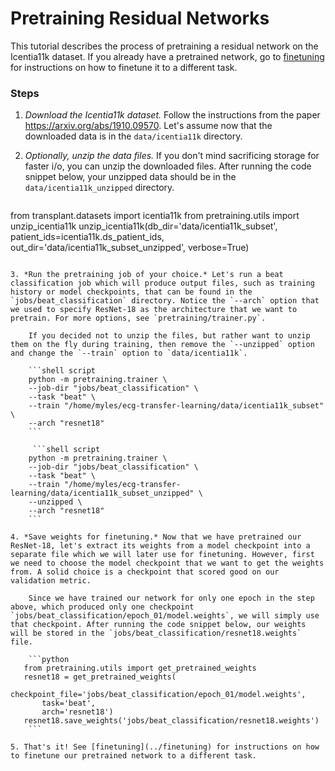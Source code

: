 # Pretraining Residual Networks

This tutorial describes the process of pretraining a residual network on the Icentia11k dataset. If you already have a pretrained network, go to [finetuning](../finetuning) for instructions on how to finetune it to a different task.

### Steps

1. *Download the Icentia11k dataset.* Follow the instructions from the paper <https://arxiv.org/abs/1910.09570>. Let's assume now that the downloaded data is in the `data/icentia11k` directory.

2. *Optionally, unzip the data files.* If you don't mind sacrificing storage for faster i/o, you can unzip the downloaded files. After running the code snippet below, your unzipped data should be in the `data/icentia11k_unzipped` directory.

    ```python
from transplant.datasets import icentia11k
from pretraining.utils import unzip_icentia11k
unzip_icentia11k(db_dir='data/icentia11k_subset', patient_ids=icentia11k.ds_patient_ids, out_dir='data/icentia11k_subset_unzipped', verbose=True)
```

3. *Run the pretraining job of your choice.* Let's run a beat classification job which will produce output files, such as training history or model checkpoints, that can be found in the `jobs/beat_classification` directory. Notice the `--arch` option that we used to specify ResNet-18 as the architecture that we want to pretrain. For more options, see `pretraining/trainer.py`.

    If you decided not to unzip the files, but rather want to unzip them on the fly during training, then remove the `--unzipped` option and change the `--train` option to `data/icentia11k`. 

    ```shell script
    python -m pretraining.trainer \
    --job-dir "jobs/beat_classification" \
    --task "beat" \
    --train "/home/myles/ecg-transfer-learning/data/icentia11k_subset" \
    --arch "resnet18"
    ```

     ```shell script
    python -m pretraining.trainer \
    --job-dir "jobs/beat_classification" \
    --task "beat" \
    --train "/home/myles/ecg-transfer-learning/data/icentia11k_subset_unzipped" \
    --unzipped \
    --arch "resnet18"
    ```  

4. *Save weights for finetuning.* Now that we have pretrained our ResNet-18, let's extract its weights from a model checkpoint into a separate file which we will later use for finetuning. However, first we need to choose the model checkpoint that we want to get the weights from. A solid choice is a checkpoint that scored good on our validation metric. 

    Since we have trained our network for only one epoch in the step above, which produced only one checkpoint `jobs/beat_classification/epoch_01/model.weights`, we will simply use that checkpoint. After running the code snippet below, our weights will be stored in the `jobs/beat_classification/resnet18.weights` file.

    ```python
   from pretraining.utils import get_pretrained_weights
   resnet18 = get_pretrained_weights(
       checkpoint_file='jobs/beat_classification/epoch_01/model.weights',
       task='beat',
       arch='resnet18')
   resnet18.save_weights('jobs/beat_classification/resnet18.weights')
    ```

5. That's it! See [finetuning](../finetuning) for instructions on how to finetune our pretrained network to a different task.